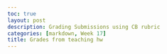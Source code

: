 ```yaml
---
toc: true
layout: post
description: Grading Submissions using CB rubric
categories: [markdown, Week 17]
title: Grades from teaching hw
---
```


